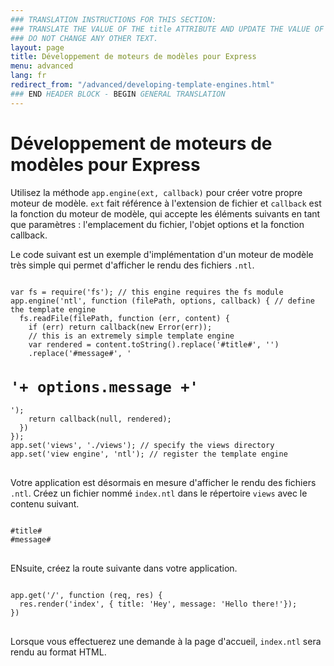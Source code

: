 ```yaml
---
### TRANSLATION INSTRUCTIONS FOR THIS SECTION:
### TRANSLATE THE VALUE OF THE title ATTRIBUTE AND UPDATE THE VALUE OF THE lang ATTRIBUTE. 
### DO NOT CHANGE ANY OTHER TEXT. 
layout: page
title: Développement de moteurs de modèles pour Express
menu: advanced
lang: fr
redirect_from: "/advanced/developing-template-engines.html"
### END HEADER BLOCK - BEGIN GENERAL TRANSLATION
---
```


# Développement de moteurs de modèles pour Express

Utilisez la méthode `app.engine(ext, callback)` pour créer votre propre moteur de modèle. `ext` fait référence à l'extension de fichier et `callback` est la fonction du moteur de modèle, qui accepte les éléments suivants en tant que paramètres : l'emplacement du fichier, l'objet options et la fonction callback.

Le code suivant est un exemple d'implémentation d'un moteur de modèle très simple qui permet d'afficher le rendu des fichiers `.ntl`.

<pre>
<code class="language-javascript" translate="no">
var fs = require('fs'); // this engine requires the fs module
app.engine('ntl', function (filePath, options, callback) { // define the template engine
  fs.readFile(filePath, function (err, content) {
    if (err) return callback(new Error(err));
    // this is an extremely simple template engine
    var rendered = content.toString().replace('#title#', '<title>'+ options.title +'</title>')
    .replace('#message#', '<h1>'+ options.message +'</h1>');
    return callback(null, rendered);
  })
});
app.set('views', './views'); // specify the views directory
app.set('view engine', 'ntl'); // register the template engine
</code>
</pre>

Votre application est désormais en mesure d'afficher le rendu des fichiers `.ntl`. Créez un fichier nommé  `index.ntl` dans le répertoire `views` avec le contenu suivant.

<pre>
<code class="language-javascript" translate="no">
#title#
#message#
</code>
</pre>
ENsuite, créez la route suivante dans votre application.

<pre>
<code class="language-javascript" translate="no">
app.get('/', function (req, res) {
  res.render('index', { title: 'Hey', message: 'Hello there!'});
})
</code>
</pre>
Lorsque vous effectuerez une demande à la page d'accueil, `index.ntl` sera rendu au format HTML.
